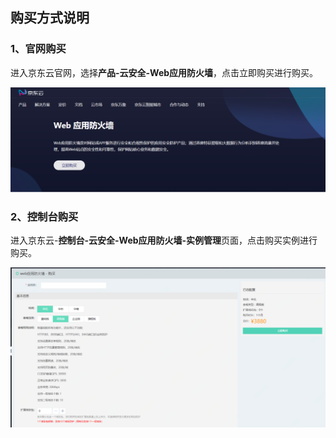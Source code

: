 ## 购买方式说明

### 1、官网购买

进入京东云官网，选择**产品-云安全-Web应用防火墙**，点击立即购买进行购买。

![image.png](../../../../image/WAF/buy1.png)


### 2、控制台购买

进入京东云-**控制台-云安全-Web应用防火墙-实例管理**页面，点击购买实例进行购买。

![image.png](../../../..//image/WAF/buy2.png)

 
